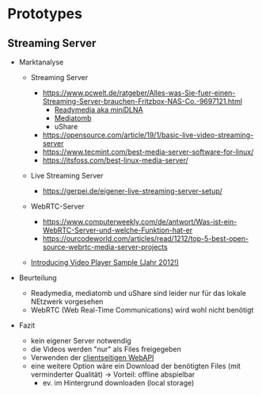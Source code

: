 # Prototypes

## Streaming Server

- Marktanalyse
  - Streaming Server
    - https://www.pcwelt.de/ratgeber/Alles-was-Sie-fuer-einen-Streaming-Server-brauchen-Fritzbox-NAS-Co.-9697121.html
      - [Readymedia aka miniDLNA](https://www.pcwelt.de/ratgeber/Special-Linux-Handlicher-DLNA-Server-9591951.html)
      - [Mediatomb]()
      - uShare
    - https://opensource.com/article/19/1/basic-live-video-streaming-server
    - https://www.tecmint.com/best-media-server-software-for-linux/
    - https://itsfoss.com/best-linux-media-server/
    
  - Live Streaming Server
    - https://gerpei.de/eigener-live-streaming-server-setup/
  
  - WebRTC-Server
    - https://www.computerweekly.com/de/antwort/Was-ist-ein-WebRTC-Server-und-welche-Funktion-hat-er
    - https://ourcodeworld.com/articles/read/1212/top-5-best-open-source-webrtc-media-server-projects
  
  - [Introducing Video Player Sample (Jahr 2012!)](https://developers.google.com/web/updates/2012/01/Introducing-Video-Player-Sample)

- Beurteilung
  - Readymedia, mediatomb und uShare sind leider nur für das lokale NEtzwerk vorgesehen
  - WebRTC (Web Real-Time Communications)  wird wohl nicht benötigt
  
- Fazit
  - kein eigener Server notwendig
  - die Videos werden "nur" als Files freigegeben  
  - Verwenden der [clientseitigen WebAPI](https://developer.mozilla.org/en-US/docs/Learn/JavaScript/Client-side_web_APIs/Video_and_audio_APIs)
  - eine weitere Option wäre ein Download der benötigten Files (mit verminderter Qualität) -> Vorteil: offline abspielbar
    - ev. im Hintergrund downloaden (local storage)
  














    